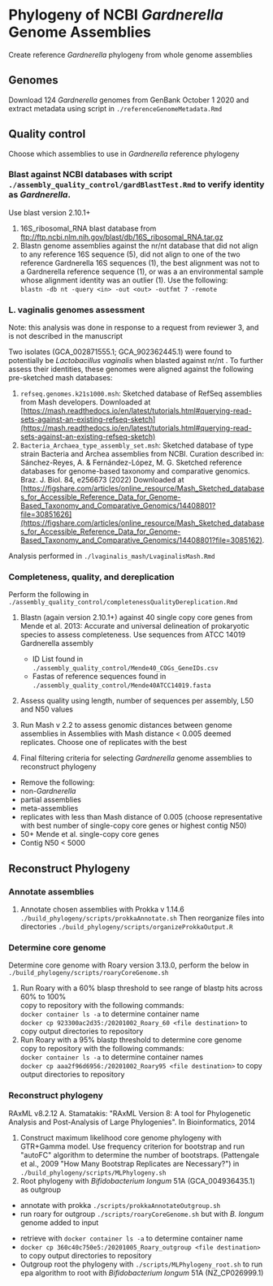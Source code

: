 # Phylogeny of NCBI *Gardnerella* Genome Assemblies

Create reference *Gardnerella* phylogeny from whole genome assemblies

## Genomes
Download 124 *Gardnerella* genomes from GenBank October 1 2020 and extract metadata using script in `./referenceGenomeMetadata.Rmd`

## Quality control
Choose which assemblies to use in *Gardnerella* reference phylogeny

### Blast against NCBI databases with script `./assembly_quality_control/gardBlastTest.Rmd` to verify identity as *Gardnerella*.
Use blast version 2.10.1+
1) 16S_ribosomal_RNA blast database from ftp://ftp.ncbi.nlm.nih.gov/blast/db/16S_ribosomal_RNA.tar.gz 
2) Blastn genome assemblies against the nr/nt database that did not align to any reference 16S sequence (5), did not align to one of the two reference Gardnerella 16S sequences (1),  the best alignment was not to a Gardnerella reference sequence (1), or was a an environmental sample whose alignment identity was an outlier (1). Use the following:  
`blastn -db nt -query <in> -out <out> -outfmt 7 -remote`

### L. vaginalis genomes assessment
Note: this analysis was done in response to a request from reviewer 3, and is not described in the manuscript

  Two isolates (GCA_002871555.1; GCA_902362445.1) were found to potentially be *Lactobacillus vaginalis* when blasted against nr/nt . To further assess their identities, these genomes were aligned against the following pre-sketched mash databases:
  
1. `refseq.genomes.k21s1000.msh`: Sketched database of RefSeq assemblies from Mash developers. Downloaded at [https://mash.readthedocs.io/en/latest/tutorials.html#querying-read-sets-against-an-existing-refseq-sketch](https://mash.readthedocs.io/en/latest/tutorials.html#querying-read-sets-against-an-existing-refseq-sketch)
2. `Bacteria_Archaea_type_assembly_set.msh`: Sketched database of type strain Bacteria and Archea assemblies from NCBI. Curation described in:
  Sánchez-Reyes, A. & Fernández-López, M. G. Sketched reference databases for genome-based taxonomy and comparative genomics. Braz. J. Biol. 84, e256673 (2022)
  Downloaded at [https://figshare.com/articles/online_resource/Mash_Sketched_databases_for_Accessible_Reference_Data_for_Genome-Based_Taxonomy_and_Comparative_Genomics/14408801?file=30851626](https://figshare.com/articles/online_resource/Mash_Sketched_databases_for_Accessible_Reference_Data_for_Genome-Based_Taxonomy_and_Comparative_Genomics/14408801?file=3085162). 

Analysis performed in `./lvaginalis_mash/LvaginalisMash.Rmd`

### Completeness, quality, and dereplication
Perform the following in `./assembly_quality_control/completenessQualityDereplication.Rmd`
1) Blastn (again version 2.10.1+) against 40 single copy core genes from Mende et al. 2013: Accurate and universal delineation of prokaryotic species to assess completeness. Use sequences from ATCC 14019 Gardnerella assembly
    + ID List found in `./assembly_quality_control/Mende40_COGs_GeneIDs.csv`
    + Fastas of reference sequences found in `./assembly_quality_control/Mende40ATCC14019.fasta`
2) Assess quality using length, number of sequences per assembly, L50 and N50 values

3) Run Mash v 2.2 to assess genomic distances between genome assemblies in 
Assemblies with Mash distance < 0.005 deemed replicates. Choose one of replicates with the best
4) Final filtering criteria for selecting *Gardnerella* genome assemblies to reconstruct phylogeny
+  Remove the following:
+ non-*Gardnerella*
+ partial assemblies
+ meta-assemblies
+ replicates with less than Mash distance of 0.005 (choose representative with best number of single-copy core genes or highest contig N50)
+ 50+ Mende et al. single-copy core genes
+ Contig N50 < 5000
    

## Reconstruct Phylogeny
### Annotate assemblies
1) Annotate chosen assemblies with Prokka v 1.14.6  `./build_phylogeny/scripts/prokkaAnnotate.sh`
Then reorganize files into directories `./build_phylogeny/scripts/organizeProkkaOutput.R`

### Determine core genome
Determine core genome with Roary version 3.13.0, perform the below in `./build_phylogeny/scripts/roaryCoreGenome.sh`
1) Run Roary with a 60% blasp threshold to see range of blastp hits across 60% to 100%  
copy to repository with the following commands:  
`docker container ls -a` to determine container name  
`docker cp 923300ac2d35:/20201002_Roary_60 <file destination>` to copy output directories to repository  
3) Run Roary with a 95% blastp threshold to determine core genome  
copy to repository with the following commands:  
`docker container ls -a` to determine container names  
`docker cp aaa2f96d6956:/20201002_Roary95 <file destination>` to copy output directories to repository  

### Reconstruct phylogeny
RAxML v8.2.12 A. Stamatakis: "RAxML Version 8: A tool for Phylogenetic Analysis and Post-Analysis of Large Phylogenies". In Bioinformatics, 2014  
1) Construct maximum likelihood core genome phylogeny with GTR+Gamma model. Use frequency criterion for bootstrap and run "autoFC" algorithm to determine the number of bootstraps. (Pattengale et al., 2009 "How Many Bootstrap Replicates are Necessary?") in `./build_phylogeny/scripts/MLPhylogeny.sh`  
2) Root phylogeny with *Bifidobacterium longum* 51A (GCA_004936435.1) as outgroup  
* annotate with prokka `./scripts/prokkaAnnotateOutgroup.sh`
* run roary for outgroup `./scripts/roaryCoreGenome.sh` but with *B. longum* genome added to input  
+ retrieve with `docker container ls -a` to determine container name  
+ `docker cp 360c40c750e5:/20201005_Roary_outgroup <file destination>` to copy output directories to repository
+ Outgroup root the phylogeny with `./scripts/MLPhylogeny_root.sh` to run epa algorithm to root with *Bifidobacterium longum* 51A (NZ_CP026999.1)

